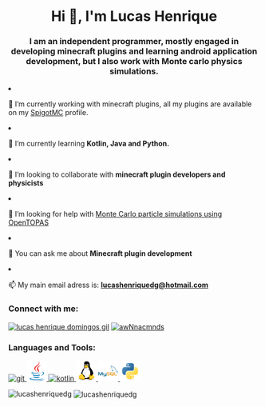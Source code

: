 <h1 align="center">Hi 👋, I'm Lucas Henrique</h1>
<h3 align="center">I am an independent programmer, mostly engaged in developing minecraft plugins and learning android application development, but I also work with Monte carlo physics simulations.</h3

- 🔭 I’m currently working with minecraft plugins, all my plugins are available on my [SpigotMC](https://www.spigotmc.org/resources/authors/dadaray_.1481873/) profile.

- 🌱 I’m currently learning **Kotlin, Java and Python.**

- 👯 I’m looking to collaborate with **minecraft plugin developers and physicists**

- 🤝 I’m looking for help with [Monte Carlo particle simulations using OpenTOPAS](https://github.com/OpenTOPAS/OpenTOPAS)

- 💬 You can ask me about **Minecraft plugin development**

- 📫 My main email adress is: **lucashenriquedg@hotmail.com**

<h3 align="left">Connect with me:</h3>
<p align="left">
<a href="https://www.linkedin.com/in/lucas-henrique-domingos-gil-7859a7173/" target="blank"><img align="center" src="https://raw.githubusercontent.com/rahuldkjain/github-profile-readme-generator/master/src/images/icons/Social/linked-in-alt.svg" alt="lucas henrique domingos gil" height="30" width="40" /></a>
<a href="https://discord.gg/awNnacmnds" target="blank"><img align="center" src="https://raw.githubusercontent.com/rahuldkjain/github-profile-readme-generator/master/src/images/icons/Social/discord.svg" alt="awNnacmnds" height="30" width="40" /></a>
</p>

<h3 align="left">Languages and Tools:</h3>
<p align="left"> <a href="https://git-scm.com/" target="_blank" rel="noreferrer"> <img src="https://www.vectorlogo.zone/logos/git-scm/git-scm-icon.svg" alt="git" width="40" height="40"/> </a> <a href="https://www.java.com" target="_blank" rel="noreferrer"> <img src="https://raw.githubusercontent.com/devicons/devicon/master/icons/java/java-original.svg" alt="java" width="40" height="40"/> </a> <a href="https://kotlinlang.org" target="_blank" rel="noreferrer"> <img src="https://www.vectorlogo.zone/logos/kotlinlang/kotlinlang-icon.svg" alt="kotlin" width="40" height="40"/> </a> <a href="https://www.linux.org/" target="_blank" rel="noreferrer"> <img src="https://raw.githubusercontent.com/devicons/devicon/master/icons/linux/linux-original.svg" alt="linux" width="40" height="40"/> </a> <a href="https://www.mysql.com/" target="_blank" rel="noreferrer"> <img src="https://raw.githubusercontent.com/devicons/devicon/master/icons/mysql/mysql-original-wordmark.svg" alt="mysql" width="40" height="40"/> </a> <a href="https://www.python.org" target="_blank" rel="noreferrer"> <img src="https://raw.githubusercontent.com/devicons/devicon/master/icons/python/python-original.svg" alt="python" width="40" height="40"/> </a> </p>

<p><img align="left" src="https://github-readme-stats.vercel.app/api/top-langs?username=lucashenriquedg&show_icons=true&locale=en&layout=compact" alt="lucashenriquedg" /></p>

<p>&nbsp;<img align="center" src="https://github-readme-stats.vercel.app/api?username=lucashenriquedg&show_icons=true&locale=en" alt="lucashenriquedg" /></p>

